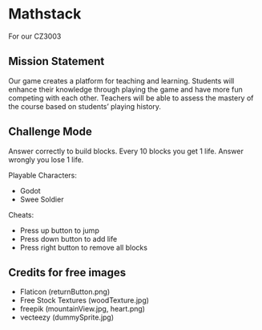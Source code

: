 # Mathstack
For our CZ3003

## Mission Statement
Our game creates a platform for teaching and learning.
Students will enhance their knowledge through playing the game and have more fun competing with each other. Teachers will be able to assess the mastery of the course based on students’ playing history. 

## Challenge Mode
Answer correctly to build blocks. Every 10 blocks you get 1 life. Answer wrongly you lose 1 life.

Playable Characters:
- Godot
- Swee Soldier

Cheats:
- Press up button to jump
- Press down button to add life
- Press right button to remove all blocks


## Credits for free images
- Flaticon (returnButton.png)
- Free Stock Textures (woodTexture.jpg)
- freepik (mountainView.jpg, heart.png)
- vecteezy (dummySprite.jpg)
